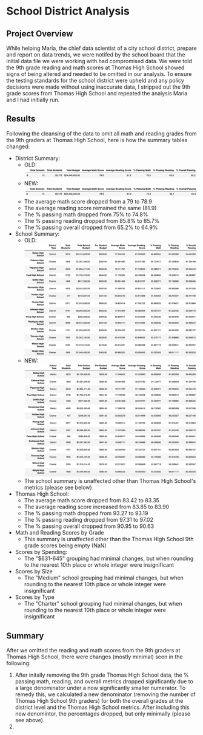 # School District Analysis

## Project Overview
While helping Maria, the chief data scientist of a city school district, prepare and report on data trends, we were notifed by the school board that the initial data file we were working with had compromised data. We were told the 9th grade reading and math scores at Thomas High School showed signs of being altered and needed to be omitted in our analysis. To ensure the testing standards for the school district were upheld and any policy decisions were made without using inaccurate data, I stripped out the 9th grade scores from Thomas High School and repeated the analysis Maria and I had initially run. 

## Results
Following the cleansing of the data to omit all math and reading grades from the 9th graders at Thomas High School, here is how the summary tables changed:
- District Summary:
  - OLD:
  ![OldDistSumm](Resources/District_Summary_Old.png)
  - NEW:
  ![NewDistSumm](Resources/District_Summary_New.png)
  - The average math score dropped from a 79 to 78.9
  - The average reading score remained the same (81.9)
  - The % passing math dropped from 75% to 74.8%
  - The % passing reading dropped from 85.8% to 85.7%
  - The % passing overall dropped from 65.2% to 64.9%
- School Summary:
  - OLD:
  ![OldSchoSumm](Resources/School_Summary_Old.png)
  - NEW:
  ![NewSchoSumm](Resources/School_Summary_New_update.png)
  - The school summary is unaffected other than Thomas High School's metrics (please see below)
- Thomas High School:
  - The average math score dropped from 83.42 to 83.35
  - The average reading score increased from 83.85 to 83.90
  - The % passing math dropped from 93.27 to 93.19
  - The % passing reading dropped from 97.31 to 97.02
  - The % passing overall dropped from 90.95 to 90.63
- Math and Reading Scores by Grade
  - This summary is unaffected other than the Thomas High School 9th grade scores being empty (NaN)
- Scores by Spending:
  - The "$631-645" grouping had minimal changes, but when rounding to the nearest 10th place or whole integer were insignificant
- Scores by Size
  - The "Medium" school grouping had minimal changes, but when rounding to the nearest 10th place or whole integer were insignificant
- Scores by Type
  - The "Charter" school grouping had minimal changes, but when rounding to the nearest 10th place or whole integer were insignificant
## Summary
After we omitted the reading and math scores from the 9th graders at Thomas High School, there were changes (mostly minimal) seen in the following:
  1. After initally removing the 9th grade Thomas High School data, the % passing math, reading, and overall metrics dropped significantly due to a large denominator under a now significantly smaller numerator. To remedy this, we calculated a new denominator (removing the number of Thomas High School 9th graders) for both the overall grades at the district level and the Thomas High School metrics. After including this new denomintor, the percentages dropped, but only minimally (please see above).
  2. 
